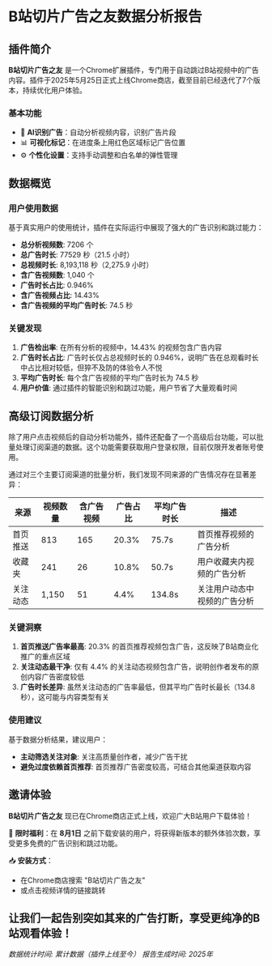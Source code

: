 # B站切片广告之友数据分析报告
## 插件简介
**B站切片广告之友** 是一个Chrome扩展插件，专门用于自动跳过B站视频中的广告内容。插件于2025年5月25日正式上线Chrome商店，截至目前已经迭代了7个版本，持续优化用户体验。

### 基本功能
- 🎯 **AI识别广告**：自动分析视频内容，识别广告片段
- 📊 **可视化标记**：在进度条上用红色区域标记广告位置
- ⚙️ **个性化设置**：支持手动调整和白名单的弹性管理

## 数据概览

### 用户使用数据

基于真实用户的使用统计，插件在实际运行中展现了强大的广告识别和跳过能力：

- **总分析视频数**: 7206 个
- **总广告时长**: 77529 秒（21.5 小时）
- **总视频时长**: 8,193,118 秒（2,275.9 小时）
- **含广告视频数**: 1,040 个
- **广告时长占比**: 0.946%
- **含广告视频占比**: 14.43%
- **含广告视频的平均广告时长**: 74.5 秒

### 关键发现

1. **广告检出率**: 在所有分析的视频中，14.43% 的视频包含广告内容
2. **广告时长占比**: 广告时长仅占总视频时长的 0.946%，说明广告在总观看时长中占比相对较低，但猝不及防的体验令人不悦
3. **平均广告时长**: 每个含广告视频的平均广告时长为 74.5 秒
4. **用户价值**: 通过插件的智能识别和跳过功能，用户节省了大量观看时间

## 高级订阅数据分析

除了用户点击视频后的自动分析功能外，插件还配备了一个高级后台功能，可以批量处理订阅渠道的数据。这个功能需要获取用户登录权限，目前仅限开发者账号使用。

通过对三个主要订阅渠道的批量分析，我们发现不同来源的广告情况存在显著差异：

| 来源 | 视频数量 | 含广告视频 | 广告占比 | 平均广告时长 | 描述 |
|------|----------|------------|-----------|--------------|------|
| 首页推送 | 813 | 165 | 20.3% | 75.7s | 首页推荐视频的广告分析 |
| 收藏夹 | 241 | 26 | 10.8% | 50.7s | 用户收藏夹内视频的广告分析 |
| 关注动态 | 1,150 | 51 | 4.4% | 134.8s | 关注用户动态中视频的广告分析 |

### 关键洞察

1. **首页推送广告率最高**: 20.3% 的首页推荐视频包含广告，这反映了B站商业化推广的重点区域
2. **关注动态最干净**: 仅有 4.4% 的关注动态视频包含广告，说明创作者发布的原创内容广告密度较低
3. **广告时长差异**: 虽然关注动态的广告率最低，但其平均广告时长最长（134.8秒），这可能与内容类型有关

### 使用建议

基于数据分析结果，建议用户：
- **主动筛选关注对象**: 关注高质量创作者，减少广告干扰
- **避免过度依赖首页推荐**: 首页推荐广告密度较高，可结合其他渠道获取内容

## 邀请体验

**B站切片广告之友** 现已在Chrome商店正式上线，欢迎广大B站用户下载体验！

🚀 **限时福利**：在 **8月1日** 之前下载安装的用户，将获得新版本的额外体验次数，享受更多免费的广告识别和跳过功能。

📥 **安装方式**：
- 在Chrome商店搜索 "B站切片广告之友"
- 或点击视频详情的链接跳转

让我们一起告别突如其来的广告打断，享受更纯净的B站观看体验！
---

*数据统计时间: 累计数据（插件上线至今）*
*报告生成时间: 2025年*